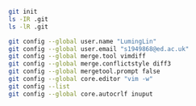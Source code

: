 ```bash
git init
ls -IR .git
ls -lR .git
```
```bash
git config --global user.name "LumingLin"
git config --global user.email "s1949868@ed.ac.uk"
git config --global merge.tool vimdiff
git config --global merge.conflictstyle diff3
git config --global mergetool.prompt false
git config --global core.editor "vim -w"
git config --list
git config --global core.autocrlf inuput
```
<!--stackedit_data:
eyJoaXN0b3J5IjpbMjk1Mjc2MTUwLDE2NDUzNTgwNDcsLTc3MT
I3NjY2NCwyNDE2MDQyNDAsLTE5NTI3NjE1NTgsODU0MTkzNzE5
LDE2MDI5NzI3OTddfQ==
-->